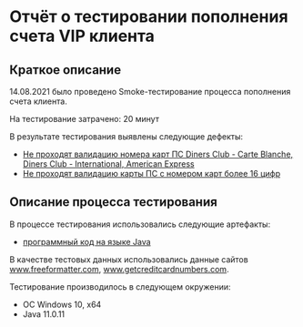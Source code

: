 # Отчёт о тестировании пополнения счета VIP клиента

## Краткое описание

14.08.2021 было проведено Smoke-тестирование процесса пополнения счета клиента.

На тестирование затрачено: 20 минут

В результате тестирования выявлены следующие дефекты:
* [Не проходят валидацию номера карт ПС Diners Club - Carte Blanche, Diners Club - International, American Express](https://github.com/Natalyaoazis/java-1-1/issues/1)
* [Не проходят валидацию карты ПС с номером карт более 16 цифр](https://github.com/Natalyaoazis/java-1-1/issues/2)


## Описание процесса тестирования

В процессе тестирования использовались следующие артефакты:
* [программный код на языке Java](https://github.com/netology-code/javaqa-homeworks/tree/master/intro)



В качестве тестовых данных использовались данные сайтов www.freeformatter.com, www.getcreditcardnumbers.com.


Тестирование производилось в следующем окружении:
* ОС Windows 10, x64
* Java 11.0.11